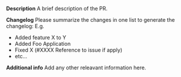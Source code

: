 **Description**
A brief description of the PR.

**Changelog**
Please summarize the changes in one list to generate the changelog:
E.g.
- Added feature X to Y
- Added Foo Application
- Fixed X (#XXXX Reference to issue if apply) 
- etc...

**Additional info**
Add any other releavant information here.
